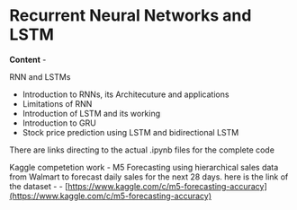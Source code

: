# Recurrent Neural Networks and LSTM

**Content** -

RNN and LSTMs

* Introduction to RNNs, its Architecuture and applications
* Limitations of RNN
* Introduction of LSTM and its working
* Introduction to GRU
* Stock price prediction using LSTM and bidirectional LSTM

There are links directing to the actual .ipynb files for the complete code

Kaggle competetion work - M5 Forecasting using hierarchical sales data from Walmart to forecast daily sales for the next 28 days. here is the link of the dataset - - [https://www.kaggle.com/c/m5-forecasting-accuracy](https://www.kaggle.com/c/m5-forecasting-accuracy)

